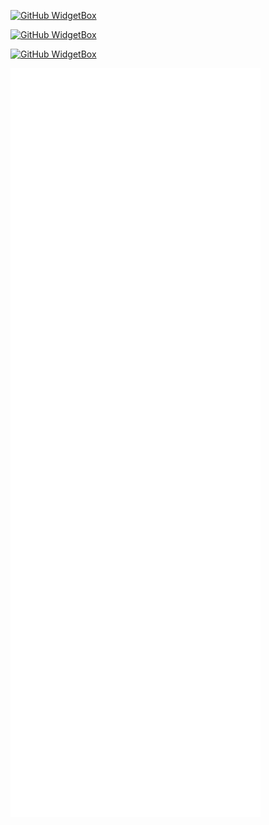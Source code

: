 [![GitHub WidgetBox](https://github-widgetbox.vercel.app/api/profile?username=dubstepmad&data=followers,repositories,stars,commits&theme=darkmode)](https://github.com/Jurredr/github-widgetbox)

[![GitHub WidgetBox](https://github-widgetbox.vercel.app/api/skills?languages=js,ts,java,php,python,html,css,csharp,xml,json,yamlmysql,lua,sass&includeNames=true&theme=darkmode)](https://github.com/Jurredr/github-widgetbox)

[![GitHub WidgetBox](https://github-widgetbox.vercel.app/api/skills?frameworks=vue,react,bootstrap,tailwind,windi,angular,dotnetcore,laravel,dotnet&theme=darkmode)](https://github.com/Jurredr/github-widgetbox)

<img align="center" src="/github-metrics.svg" alt="Metrics" width="400">
